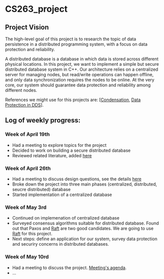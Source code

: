# CS263_project

## Project Vision

The high-level goal of this project is to research the topic of data persistence in a distributed programming system, with a focus on data protection and reliability.

A distributed database is a database in which data is stored across different physical locations. In this project, we want to implement a simple but secure distributed database system in C++. Our architecture relies on a centralized server for managing nodes, but read/write operations can happen offline, and only data synchronization requires the nodes to be online. At the very core, our system should guarantee data protection and reliability among different nodes. 

References we might use for this projects are: \[[Condensation](https://condensationdb.com/white-paper/), [Data Protection in DDS](https://link.springer.com/chapter/10.1007/11425274_20)].


## Log of weekly progress:

### Week of April 19th
- Had a meeting to explore topics for the project
- Decided to work on building a secure distributed database 
- Reviewed related literature, added [here](https://github.com/atefehmohseni/cs263_project/blob/main/documentation/April19.md)

### Week of April 26th
- Had a meeting to discuss design questions, see the details [here](https://github.com/atefehmohseni/cs263_project/blob/main/documentation/April26.md)
- Broke down the project into three main phases (centralized, distributed, seucre distributed) database
- Started implementation of a centralized database

### Week of May 3rd

- Continued on implemenation of centralized database
- Surveyed consensus algorithms suitable for distributed database. Found out that Paxos and [Raft](https://raft.github.io/) are two good candidates. We are going to use [Raft](https://github.com/datatechnology/cornerstone) for this project.
- Next steps: define an application for our system, survey data protection and securiry concerns in distributed databases. 

### Week of May 10rd

- Had a meeting to discuss the project. [Meeting's agenda](https://github.com/atefehmohseni/cs263_project/blob/main/documentation/May10.md).
- ...